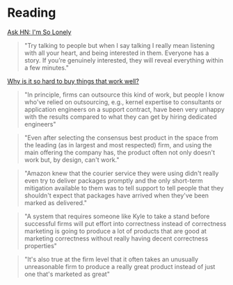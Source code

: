 # Reading

[Ask HN: I'm So Lonely](https://news.ycombinator.com/item?id=30668506)

> "Try talking to people but when I say talking I really mean listening with all your heart, and being interested in them. Everyone has a story. If you’re genuinely interested, they will reveal everything within a few minutes."

[Why is it so hard to buy things that work well?](https://danluu.com/nothing-works/)

> "In principle, firms can outsource this kind of work, but people I know who've relied on outsourcing, e.g., kernel expertise to consultants or application engineers on a support contract, have been very unhappy with the results compared to what they can get by hiring dedicated engineers"

> "Even after selecting the consensus best product in the space from the leading (as in largest and most respected) firm, and using the main offering the company has, the product often not only doesn't work but, by design, can't work."

> "Amazon knew that the courier service they were using didn't really even try to deliver packages promptly and the only short-term mitigation available to them was to tell support to tell people that they shouldn't expect that packages have arrived when they've been marked as delivered."

> "A system that requires someone like Kyle to take a stand before successful firms will put effort into correctness instead of correctness marketing is going to produce a lot of products that are good at marketing correctness without really having decent correctness properties"

> "It's also true at the firm level that it often takes an unusually unreasonable firm to produce a really great product instead of just one that's marketed as great"